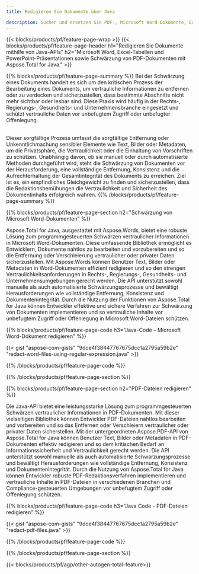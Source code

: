 ```yaml
---
title: Redigieren Sie Dokumente über Java 

description: Suchen und ersetzen Sie PDF-, Microsoft Word-Dokumente, Excel-Tabellen und PowerPoint-Präsentationsdaten über Ihre Java-Anwendung.
---
```


{{< blocks/products/pf/feature-page-wrap >}}
{{< blocks/products/pf/feature-page-header h1="Redigieren Sie Dokumente mithilfe von Java-APIs" h2="Microsoft Word, Excel-Tabellen und PowerPoint-Präsentationen sowie Schwärzung von PDF-Dokumenten mit Aspose.Total for Java." >}}

{{% blocks/products/pf/feature-page-summary %}}
Bei der Schwärzung eines Dokuments handelt es sich um den kritischen Prozess der Bearbeitung eines Dokuments, um vertrauliche Informationen zu entfernen oder zu verdecken und sicherzustellen, dass bestimmte Abschnitte nicht mehr sichtbar oder lesbar sind. Diese Praxis wird häufig in der Rechts-, Regierungs-, Gesundheits- und Unternehmensbranche eingesetzt und schützt vertrauliche Daten vor unbefugtem Zugriff oder unbefugter Offenlegung.<br /><br />

Dieser sorgfältige Prozess umfasst die sorgfältige Entfernung oder Unkenntlichmachung sensibler Elemente wie Text, Bilder oder Metadaten, um die Privatsphäre, die Vertraulichkeit oder die Einhaltung von Vorschriften zu schützen. Unabhängig davon, ob sie manuell oder durch automatisierte Methoden durchgeführt wird, steht die Schwärzung von Dokumenten vor der Herausforderung, eine vollständige Entfernung, Konsistenz und die Aufrechterhaltung der Gesamtintegrität des Dokuments zu erreichen. Ziel ist es, ein empfindliches Gleichgewicht zu finden und sicherzustellen, dass die Redaktionsbemühungen die Vertraulichkeit und Sicherheit des Dokumentinhalts erfolgreich wahren.
{{% /blocks/products/pf/feature-page-summary  %}}

{{% blocks/products/pf/feature-page-section  h2="Schwärzung von Microsoft Word-Dokumenten" %}}

Aspose.Total for Java, ausgestattet mit Aspose.Words, bietet eine robuste Lösung zum programmgesteuerten Schwärzen vertraulicher Informationen in Microsoft Word-Dokumenten. Diese umfassende Bibliothek ermöglicht es Entwicklern, Dokumente nahtlos zu bearbeiten und vorzubereiten und so die Entfernung oder Verschleierung vertraulicher oder privater Daten sicherzustellen. Mit Aspose.Words können Benutzer Text, Bilder oder Metadaten in Word-Dokumenten effizient redigieren und so den strengen Vertraulichkeitsanforderungen in Rechts-, Regierungs-, Gesundheits- und Unternehmensumgebungen gerecht werden. Die API unterstützt sowohl manuelle als auch automatisierte Schwärzungsprozesse und bewältigt Herausforderungen wie vollständige Entfernung, Konsistenz und Dokumentenintegrität. Durch die Nutzung der Funktionen von Aspose.Total for Java können Entwickler effektive und sichere Verfahren zur Schwärzung von Dokumenten implementieren und so vertrauliche Inhalte vor unbefugtem Zugriff oder Offenlegung in Microsoft Word-Dateien schützen.

{{% blocks/products/pf/feature-page-code h3="Java-Code – Microsoft Word-Dokument redigieren" %}}

{{< gist "aspose-com-gists" "9dce4f38447767675dcc1a2795a59b2e" "redact-word-files-using-regular-expression.java" >}}

{{% /blocks/products/pf/feature-page-code  %}}

{{% /blocks/products/pf/feature-page-section %}}

{{% blocks/products/pf/feature-page-section  h2="PDF-Dateien redigieren" %}}

Die Java-API bietet eine leistungsstarke Lösung zum programmgesteuerten Schwärzen vertraulicher Informationen in PDF-Dokumenten. Mit dieser vielseitigen Bibliothek können Entwickler PDF-Dateien nahtlos bearbeiten und vorbereiten und so das Entfernen oder Verschleiern vertraulicher oder privater Daten sicherstellen. Mit der untergeordneten Aspose.PDF-API von Aspose.Total for Java können Benutzer Text, Bilder oder Metadaten in PDF-Dokumenten effektiv redigieren und so dem kritischen Bedarf an Informationssicherheit und Vertraulichkeit gerecht werden. Die API unterstützt sowohl manuelle als auch automatisierte Schwärzungsprozesse und bewältigt Herausforderungen wie vollständige Entfernung, Konsistenz und Dokumentenintegrität. Durch die Nutzung von Aspose.Total for Java können Entwickler robuste PDF-Redaktionsverfahren implementieren und vertrauliche Inhalte in PDF-Dateien in verschiedenen Branchen und Compliance-gesteuerten Umgebungen vor unbefugtem Zugriff oder Offenlegung schützen.

{{% blocks/products/pf/feature-page-code h3="Java Code - PDF-Dateien redigieren" %}}

{{< gist "aspose-com-gists" "9dce4f38447767675dcc1a2795a59b2e" "redact-pdf-files.java" >}}

{{% /blocks/products/pf/feature-page-code  %}}

{{% /blocks/products/pf/feature-page-section %}}

{{< blocks/products/pf/agp/other-autogen-total-feature>}}